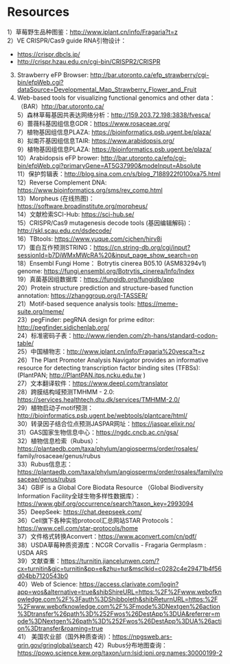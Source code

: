 # Resources

1）草莓野生品种图鉴：http://www.iplant.cn/info/Fragaria?t=z <br>
2）VE CRISPR/Cas9 guide RNA引物设计：
- https://crispr.dbcls.jp/ <br>
- http://crispr.hzau.edu.cn/cgi-bin/CRISPR2/CRISPR <br>
3) Strawberry eFP Browser: http://bar.utoronto.ca/efp_strawberry/cgi-bin/efpWeb.cgi?dataSource=Developmental_Map_Strawberry_Flower_and_Fruit <br>
4) Web-based tools for visualizing functional genomics and other data：（BAR）http://bar.utoronto.ca/ <br>
5）森林草莓基因共表达网络分析：http://159.203.72.198:3838/fvesca/ <br>
6）蔷薇科基因组信息GDR：https://www.rosaceae.org/ <br>
7）植物基因组信息PLAZA: https://bioinformatics.psb.ugent.be/plaza/ <br>
8）拟南芥基因组信息TAIR: https://www.arabidopsis.org/ <br>
9）植物基因组信息PLAZA: https://bioinformatics.psb.ugent.be/plaza/ <br>
10）Arabidopsis eFP brower: http://bar.utoronto.ca/efp/cgi-bin/efpWeb.cgi?primaryGene=AT5G37990&modeInput=Absolute <br>
11）保护剪辑表：http://blog.sina.com.cn/s/blog_7188922f0100xa75.html <br>
12）Reverse Complement DNA: https://www.bioinformatics.org/sms/rev_comp.html <br>
13）Morpheus (在线热图)：https://software.broadinstitute.org/morpheus/ <br>
14）文献检索SCI-Hub: https://sci-hub.se/ <br>
15）CRISPR/Cas9 mutagenesis decode tools (基因编辑解码)：http://skl.scau.edu.cn/dsdecode/ <br>
16）TBtools: https://www.yuque.com/cjchen/hirv8i <br>
17）蛋白互作预测STRING：https://cn.string-db.org/cgi/input?sessionId=b7DiWMxMWcRA%20&input_page_show_search=on <br>
18）Ensembl Fungi Home： Botrytis cinerea B05.10 (ASM83294v1) genome: https://fungi.ensembl.org/Botrytis_cinerea/Info/Index  <br>
19）真菌基因组数据库：https://fungidb.org/fungidb/app <br>
20）Protein structure prediction and structure-based function annotation: https://zhanggroup.org/I-TASSER/ <br>
21）Motif-based sequence analysis tools:  https://meme-suite.org/meme/ <br>
23）pegFinder: pegRNA design for prime editor: http://pegfinder.sidichenlab.org/ <br>
24）标准密码子表：http://www.rienden.com/zh-hans/standard-codon-table/ <br>
25）中国植物志：http://www.iplant.cn/info/Fragaria%20vesca?t=z <br>
26）The Plant Promoter Analysis Navigator provides an informative resource for detecting transcription factor binding sites (TFBSs): (PlantPAN; http://PlantPAN.itps.ncku.edu.tw ) <br>
27）文本翻译软件：https://www.deepl.com/translator <br>
28）跨膜结构域预测TMHMM - 2.0: https://services.healthtech.dtu.dk/services/TMHMM-2.0/ <br>
29）植物启动子motif预测：http://bioinformatics.psb.ugent.be/webtools/plantcare/html/  <br>
30）转录因子结合位点预测JASPAR网址：https://jaspar.elixir.no/ <br>
31）GAS国家生物信息中心：https://ngdc.cncb.ac.cn/gsa/ <br>
32）植物信息检索（Rubus）：https://plantaedb.com/taxa/phylum/angiosperms/order/rosales/ family/rosaceae/genus/rubus <br>
33）Rubus信息志：https://plantaedb.com/taxa/phylum/angiosperms/order/rosales/family/rosaceae/genus/rubus <br>
34）GBIF is a Global Core Biodata Resource （Global Biodiversity Information Facility全球生物多样性数据库）：https://www.gbif.org/occurrence/search?taxon_key=2993094 <br>
35）DeepSeek: https://chat.deepseek.com/ <br>
36）Cell旗下各种实验protocol汇总网站STAR Protocols：https://www.cell.com/star-protocols/home <br>
37）文件格式转换Aconvert：https://www.aconvert.com/cn/pdf/ <br>
38）USDA草莓种质资源库：NCGR Corvallis - Fragaria Germplasm : USDA ARS <br>
39）文献查重：https://turnitin.jiancelunwen.com/?cx=turnitin&gjc=turnitin&pp=e&zhu=tur&msclkid=c0282c4e29471b4f56d04bb7120543b0 <br>
40）Web of Science: https://access.clarivate.com/login?app=wos&alternative=true&shibShireURL=https:%2F%2Fwww.webofknowledge.com%2F%3Fauth%3DShibboleth&shibReturnURL=https:%2F%2Fwww.webofknowledge.com%2F%3Fmode%3DNextgen%26action%3Dtransfer%26path%3D%252Fwos%26DestApp%3DUA&referrer=mode%3DNextgen%26path%3D%252Fwos%26DestApp%3DUA%26action%3Dtransfer&roaming=true <br>
41） 美国农业部（国外种质查询）：https://npgsweb.ars-grin.gov/gringlobal/search
42）Rubus分布地图查询：https://powo.science.kew.org/taxon/urn:lsid:ipni.org:names:30000199-2